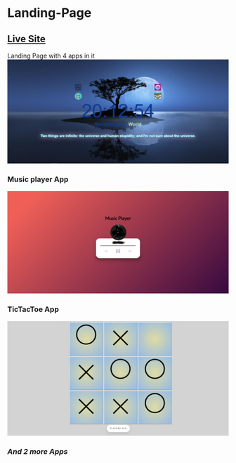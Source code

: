 # Landing-Page


## [Live Site](https://karentsaturyan.github.io/Landing-Page/land.html)

Landing Page with 4 apps in it
![LandingPage](https://github.com/KarenTsaturyan/Project-images/blob/2b36255166ed43566abc249e905f84821eeefab7/forGit.png)
### Music player App
![MusicPlayer](https://github.com/KarenTsaturyan/Project-images/blob/2b36255166ed43566abc249e905f84821eeefab7/forGit2.png)
### TicTacToe App
![TicTacToe](https://github.com/KarenTsaturyan/Project-images/blob/2b36255166ed43566abc249e905f84821eeefab7/forGit3.png)

### ***And 2 more Apps***
